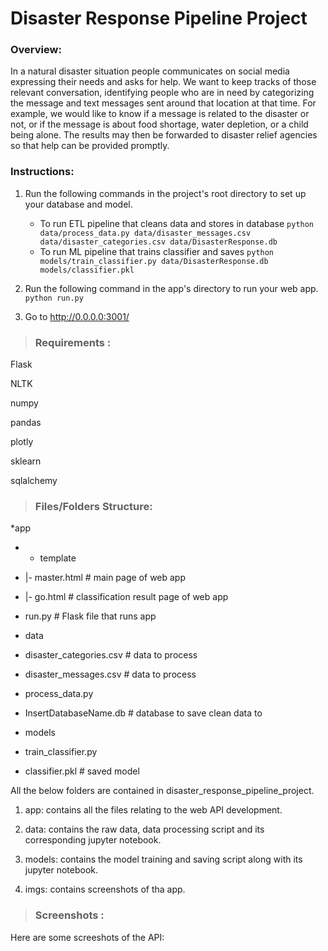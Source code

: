 # Disaster Response Pipeline Project


### Overview:
In a natural disaster situation people communicates on social media expressing their needs and asks for help. We want to keep tracks of those relevant conversation, identifying people who are in need by categorizing the message and text messages sent around that location at that time. For example, we would like to know if a message is related to the disaster or not, or if the message is about food shortage, water depletion, or a child being alone. The results may then be forwarded to disaster relief agencies so that help can be provided promptly.


### Instructions:
1. Run the following commands in the project's root directory to set up your database and model.

    - To run ETL pipeline that cleans data and stores in database
        `python data/process_data.py data/disaster_messages.csv data/disaster_categories.csv data/DisasterResponse.db`
    - To run ML pipeline that trains classifier and saves
        `python models/train_classifier.py data/DisasterResponse.db models/classifier.pkl`

2. Run the following command in the app's directory to run your web app.
    `python run.py`

3. Go to http://0.0.0.0:3001/


> ### Requirements :

Flask

NLTK

numpy

pandas

plotly

sklearn

sqlalchemy


> ### Files/Folders Structure:

*app

* - template

* |- master.html  # main page of web app

* |- go.html  # classification result page of web app

* run.py  # Flask file that runs app


* data

* disaster_categories.csv  # data to process 

* disaster_messages.csv  # data to process

* process_data.py

*  InsertDatabaseName.db   # database to save clean data to


* models

* train_classifier.py

* classifier.pkl  # saved model 


All the below folders are contained in disaster_response_pipeline_project.

1. app: contains all the files relating to the web API development.

2. data: contains the raw data, data processing script and its corresponding jupyter notebook.

3. models: contains the model training and saving script along with its jupyter notebook.

4. imgs: contains screenshots of tha app.


> ### Screenshots :

Here are some screeshots of the API: